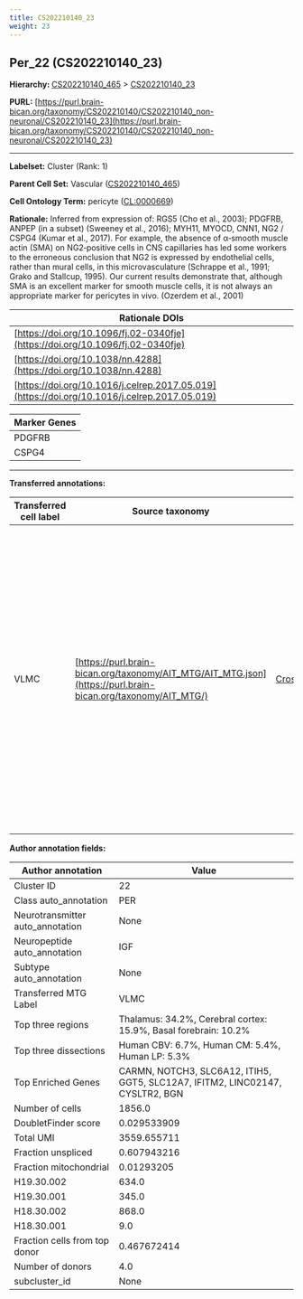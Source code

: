 ```yaml
---
title: CS202210140_23
weight: 23
---
```

## Per_22 (CS202210140_23)
<b>Hierarchy: </b>
[CS202210140_465](../CS202210140_465) >
[CS202210140_23](../CS202210140_23)

**PURL:** [https://purl.brain-bican.org/taxonomy/CS202210140/CS202210140_non-neuronal/CS202210140_23](https://purl.brain-bican.org/taxonomy/CS202210140/CS202210140_non-neuronal/CS202210140_23)

---


**Labelset:** Cluster (Rank: 1)

**Parent Cell Set:** Vascular ([CS202210140_465](../CS202210140_465))



**Cell Ontology Term:**  pericyte ([CL:0000669](https://www.ebi.ac.uk/ols/ontologies/cl/terms?obo_id=CL:0000669)) 

**Rationale:** Inferred from expression of: RGS5 (Cho et al., 2003);  PDGFRB, ANPEP (in a subset) (Sweeney et al., 2016); MYH11, MYOCD, CNN1, NG2 / CSPG4 (Kumar et al., 2017).   For example, the absence of α‐smooth muscle actin (SMA) on NG2‐positive cells in CNS capillaries has led some workers to the erroneous conclusion that NG2 is expressed by endothelial cells, rather than mural cells, in this microvasculature (Schrappe et al., 1991; Grako and Stallcup, 1995). Our current results demonstrate that, although SMA is an excellent marker for smooth muscle cells, it is not always an appropriate marker for pericytes in vivo. (Ozerdem et al., 2001)

| Rationale DOIs |
|----------------|
|[https://doi.org/10.1096/fj.02-0340fje](https://doi.org/10.1096/fj.02-0340fje)|
|[https://doi.org/10.1038/nn.4288](https://doi.org/10.1038/nn.4288)|
|[https://doi.org/10.1016/j.celrep.2017.05.019](https://doi.org/10.1016/j.celrep.2017.05.019)|

[MARKER GENES.]: #


| Marker Genes |
|--------------|
|PDGFRB|
|CSPG4|

---

[TRANSFERRED ANNOTATIONS.]: #


**Transferred annotations:**

| Transferred cell label | Source taxonomy | Source node accession | Algorithm name | Comment |
|------------------------|-----------------|-----------------------|----------------|---------|
|VLMC|[https://purl.brain-bican.org/taxonomy/AIT_MTG/AIT_MTG.json](https://purl.brain-bican.org/taxonomy/AIT_MTG/)|[CrossArea_subclass:f6b98fd9f4](https://purl.brain-bican.org/taxonomy/AIT_MTG/CrossArea_subclass_f6b98fd9f4)||We performed PCA (50 components) on our full dataset, trained a random forest classifier (scikit-learn, class_ weight=‘balanced’, max_depth=50) on the MTG labels, and then predicted labels for all cells. We labeled each cluster with the mode of its constituent cells if two conditions were met: more than 0.8 of predicted labels matched the mode, and the mean probability of these pre- dictions was greater than 0.8.|

[AUTHOR ANNOTATION FIELDS.]: #


**Author annotation fields:**

| Author annotation | Value |
|-------------------|-------|
|Cluster ID|22|
|Class auto_annotation|PER|
|Neurotransmitter auto_annotation|None|
|Neuropeptide auto_annotation|IGF|
|Subtype auto_annotation|None|
|Transferred MTG Label|VLMC|
|Top three regions|Thalamus: 34.2%, Cerebral cortex: 15.9%, Basal forebrain: 10.2%|
|Top three dissections|Human CBV: 6.7%, Human CM: 5.4%, Human LP: 5.3%|
|Top Enriched Genes|CARMN, NOTCH3, SLC6A12, ITIH5, GGT5, SLC12A7, IFITM2, LINC02147, CYSLTR2, BGN|
|Number of cells|1856.0|
|DoubletFinder score|0.029533909|
|Total UMI|3559.655711|
|Fraction unspliced|0.607943216|
|Fraction mitochondrial|0.01293205|
|H19.30.002|634.0|
|H19.30.001|345.0|
|H18.30.002|868.0|
|H18.30.001|9.0|
|Fraction cells from top donor|0.467672414|
|Number of donors|4.0|
|subcluster_id|None|
